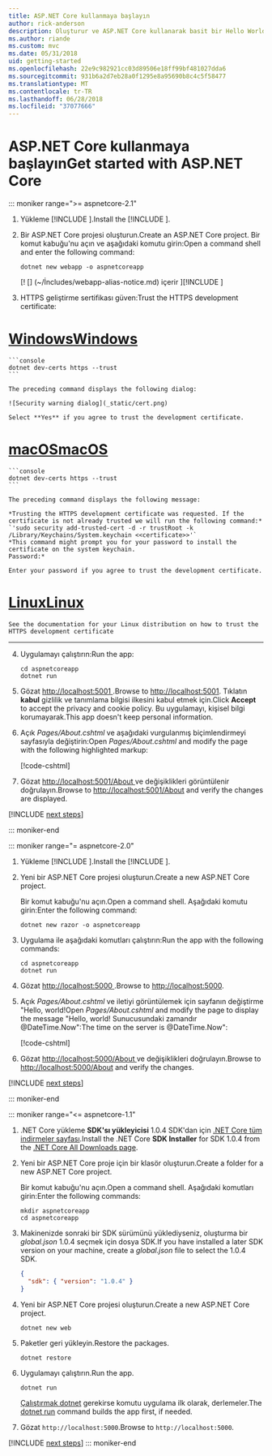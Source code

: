 ```yaml
---
title: ASP.NET Core kullanmaya başlayın
author: rick-anderson
description: Oluşturur ve ASP.NET Core kullanarak basit bir Hello World uygulamanın çalıştığı hızlı bir öğretici.
ms.author: riande
ms.custom: mvc
ms.date: 05/31/2018
uid: getting-started
ms.openlocfilehash: 22e9c982921cc03d89506e18ff99bf481027dda6
ms.sourcegitcommit: 931b6a2d7eb28a0f1295e8a95690b8c4c5f58477
ms.translationtype: MT
ms.contentlocale: tr-TR
ms.lasthandoff: 06/28/2018
ms.locfileid: "37077666"
---
```

# <a name="get-started-with-aspnet-core"></a><span data-ttu-id="2b95c-103">ASP.NET Core kullanmaya başlayın</span><span class="sxs-lookup"><span data-stu-id="2b95c-103">Get started with ASP.NET Core</span></span>

::: moniker range=">= aspnetcore-2.1"

1. <span data-ttu-id="2b95c-104">Yükleme [!INCLUDE [](~/includes/2.1-SDK.md)].</span><span class="sxs-lookup"><span data-stu-id="2b95c-104">Install the [!INCLUDE [](~/includes/2.1-SDK.md)].</span></span>

2. <span data-ttu-id="2b95c-105">Bir ASP.NET Core projesi oluşturun.</span><span class="sxs-lookup"><span data-stu-id="2b95c-105">Create an ASP.NET Core project.</span></span> <span data-ttu-id="2b95c-106">Bir komut kabuğu'nu açın ve aşağıdaki komutu girin:</span><span class="sxs-lookup"><span data-stu-id="2b95c-106">Open a command shell and enter the following command:</span></span>

    ```console
    dotnet new webapp -o aspnetcoreapp
    ```

    <span data-ttu-id="2b95c-107">[! [] (~/İncludes/webapp-alias-notice.md) içerir [](~/includes/webapp-alias-notice.md)]</span><span class="sxs-lookup"><span data-stu-id="2b95c-107">[!INCLUDE [](~/includes/webapp-alias-notice.md) [](~/includes/webapp-alias-notice.md)]</span></span>

3. <span data-ttu-id="2b95c-108">HTTPS geliştirme sertifikası güven:</span><span class="sxs-lookup"><span data-stu-id="2b95c-108">Trust the HTTPS development certificate:</span></span>

# <a name="windowstabwindows"></a>[<span data-ttu-id="2b95c-109">Windows</span><span class="sxs-lookup"><span data-stu-id="2b95c-109">Windows</span></span>](#tab/windows)

    ```console
    dotnet dev-certs https --trust
    ```

    The preceding command displays the following dialog:

    ![Security warning dialog](_static/cert.png)

    Select **Yes** if you agree to trust the development certificate.

# <a name="macostabmacos"></a>[<span data-ttu-id="2b95c-110">macOS</span><span class="sxs-lookup"><span data-stu-id="2b95c-110">macOS</span></span>](#tab/macos)

    ```console
    dotnet dev-certs https --trust
    ```

    The preceding command displays the following message:

    *Trusting the HTTPS development certificate was requested. If the certificate is not already trusted we will run the following command:*
    `'sudo security add-trusted-cert -d -r trustRoot -k /Library/Keychains/System.keychain <<certificate>>'`
    *This command might prompt you for your password to install the certificate on the system keychain.
    Password:*

    Enter your password if you agree to trust the development certificate.

# <a name="linuxtablinux"></a>[<span data-ttu-id="2b95c-111">Linux</span><span class="sxs-lookup"><span data-stu-id="2b95c-111">Linux</span></span>](#tab/linux)

    See the documentation for your Linux distribution on how to trust the HTTPS development certificate
---

4. <span data-ttu-id="2b95c-112">Uygulamayı çalıştırın:</span><span class="sxs-lookup"><span data-stu-id="2b95c-112">Run the app:</span></span>

    ```console
    cd aspnetcoreapp
    dotnet run
    ```

5. <span data-ttu-id="2b95c-113">Gözat [ http://localhost:5001 ](http://localhost:5001).</span><span class="sxs-lookup"><span data-stu-id="2b95c-113">Browse to [http://localhost:5001](http://localhost:5001).</span></span>  <span data-ttu-id="2b95c-114">Tıklatın **kabul** gizlilik ve tanımlama bilgisi ilkesini kabul etmek için.</span><span class="sxs-lookup"><span data-stu-id="2b95c-114">Click **Accept** to accept the privacy and cookie policy.</span></span> <span data-ttu-id="2b95c-115">Bu uygulamayı, kişisel bilgi korumayarak.</span><span class="sxs-lookup"><span data-stu-id="2b95c-115">This app doesn't keep personal information.</span></span>

6. <span data-ttu-id="2b95c-116">Açık *Pages/About.cshtml* ve aşağıdaki vurgulanmış biçimlendirmeyi sayfasıyla değiştirin:</span><span class="sxs-lookup"><span data-stu-id="2b95c-116">Open *Pages/About.cshtml* and modify the page with the following highlighted markup:</span></span>

    [!code-cshtml[](sample/getting-started/about.cshtml?highlight=9)]

7. <span data-ttu-id="2b95c-117">Gözat [ http://localhost:5001/About ](http://localhost:5001/About) ve değişiklikleri görüntülenir doğrulayın.</span><span class="sxs-lookup"><span data-stu-id="2b95c-117">Browse to [http://localhost:5001/About](http://localhost:5001/About) and verify the changes are displayed.</span></span>

[!INCLUDE [next steps](~/includes/getting-started/next-steps.md)]

::: moniker-end

::: moniker range="= aspnetcore-2.0"

1. <span data-ttu-id="2b95c-118">Yükleme [!INCLUDE [](~/includes/net-core-sdk-download-link.md)].</span><span class="sxs-lookup"><span data-stu-id="2b95c-118">Install the [!INCLUDE [](~/includes/net-core-sdk-download-link.md)].</span></span>

2. <span data-ttu-id="2b95c-119">Yeni bir ASP.NET Core projesi oluşturun.</span><span class="sxs-lookup"><span data-stu-id="2b95c-119">Create a new ASP.NET Core project.</span></span>

   <span data-ttu-id="2b95c-120">Bir komut kabuğu'nu açın.</span><span class="sxs-lookup"><span data-stu-id="2b95c-120">Open a command shell.</span></span> <span data-ttu-id="2b95c-121">Aşağıdaki komutu girin:</span><span class="sxs-lookup"><span data-stu-id="2b95c-121">Enter the following command:</span></span>

    ```console
    dotnet new razor -o aspnetcoreapp
    ```

3. <span data-ttu-id="2b95c-122">Uygulama ile aşağıdaki komutları çalıştırın:</span><span class="sxs-lookup"><span data-stu-id="2b95c-122">Run the app with the following commands:</span></span>

    ```console
    cd aspnetcoreapp
    dotnet run
    ```

4. <span data-ttu-id="2b95c-123">Gözat [ http://localhost:5000 ](http://localhost:5000).</span><span class="sxs-lookup"><span data-stu-id="2b95c-123">Browse to [http://localhost:5000](http://localhost:5000).</span></span>

5. <span data-ttu-id="2b95c-124">Açık *Pages/About.cshtml* ve iletiyi görüntülemek için sayfanın değiştirme "Hello, world!</span><span class="sxs-lookup"><span data-stu-id="2b95c-124">Open *Pages/About.cshtml* and modify the page to display the message "Hello, world!</span></span> <span data-ttu-id="2b95c-125">Sunucusundaki zamandır @DateTime.Now":</span><span class="sxs-lookup"><span data-stu-id="2b95c-125">The time on the server is @DateTime.Now":</span></span>

    [!code-cshtml[](sample/getting-started/about.cshtml?highlight=9&range=1-9)]

6. <span data-ttu-id="2b95c-126">Gözat [ http://localhost:5000/About ](http://localhost:5000/About) ve değişiklikleri doğrulayın.</span><span class="sxs-lookup"><span data-stu-id="2b95c-126">Browse to [http://localhost:5000/About](http://localhost:5000/About) and verify the changes.</span></span>

[!INCLUDE [next steps](~/includes/getting-started/next-steps.md)]

::: moniker-end

::: moniker range="<= aspnetcore-1.1"

1. <span data-ttu-id="2b95c-127">.NET Core yükleme **SDK'sı yükleyicisi** 1.0.4 SDK'dan için [.NET Core tüm indirmeler sayfası](https://www.microsoft.com/net/download/all).</span><span class="sxs-lookup"><span data-stu-id="2b95c-127">Install the .NET Core **SDK Installer** for SDK 1.0.4 from the [.NET Core All Downloads page](https://www.microsoft.com/net/download/all).</span></span>

2. <span data-ttu-id="2b95c-128">Yeni bir ASP.NET Core proje için bir klasör oluşturun.</span><span class="sxs-lookup"><span data-stu-id="2b95c-128">Create a folder for a new ASP.NET Core project.</span></span>

   <span data-ttu-id="2b95c-129">Bir komut kabuğu'nu açın.</span><span class="sxs-lookup"><span data-stu-id="2b95c-129">Open a command shell.</span></span> <span data-ttu-id="2b95c-130">Aşağıdaki komutları girin:</span><span class="sxs-lookup"><span data-stu-id="2b95c-130">Enter the following commands:</span></span>

   ```console
   mkdir aspnetcoreapp
   cd aspnetcoreapp
   ```

3. <span data-ttu-id="2b95c-131">Makinenizde sonraki bir SDK sürümünü yüklediyseniz, oluşturma bir *global.json* 1.0.4 seçmek için dosya SDK.</span><span class="sxs-lookup"><span data-stu-id="2b95c-131">If you have installed a later SDK version on your machine, create a *global.json* file to select the 1.0.4 SDK.</span></span>

   ```json
   {
     "sdk": { "version": "1.0.4" }
   }
   ```

4. <span data-ttu-id="2b95c-132">Yeni bir ASP.NET Core projesi oluşturun.</span><span class="sxs-lookup"><span data-stu-id="2b95c-132">Create a new ASP.NET Core project.</span></span>

   ```console
   dotnet new web
   ```

5. <span data-ttu-id="2b95c-133">Paketler geri yükleyin.</span><span class="sxs-lookup"><span data-stu-id="2b95c-133">Restore the packages.</span></span>

    ```console
    dotnet restore
    ```

6. <span data-ttu-id="2b95c-134">Uygulamayı çalıştırın.</span><span class="sxs-lookup"><span data-stu-id="2b95c-134">Run the app.</span></span>

   ```console
   dotnet run
   ```

   <span data-ttu-id="2b95c-135">[Çalıştırmak dotnet](/dotnet/core/tools/dotnet-run) gerekirse komutu uygulama ilk olarak, derlemeler.</span><span class="sxs-lookup"><span data-stu-id="2b95c-135">The [dotnet run](/dotnet/core/tools/dotnet-run) command builds the app first, if needed.</span></span>

7. <span data-ttu-id="2b95c-136">Gözat `http://localhost:5000`.</span><span class="sxs-lookup"><span data-stu-id="2b95c-136">Browse to `http://localhost:5000`.</span></span>

[!INCLUDE [next steps](~/includes/getting-started/next-steps.md)]
::: moniker-end
